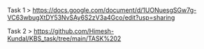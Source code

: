 Task 1 > https://docs.google.com/document/d/1UONuesgSGw7g-VC63wbugXtDY53NvSAy6S2zV3a4Gco/edit?usp=sharing

Task 2 > https://github.com/Himesh-Kundal/KBS_task/tree/main/TASK%202

